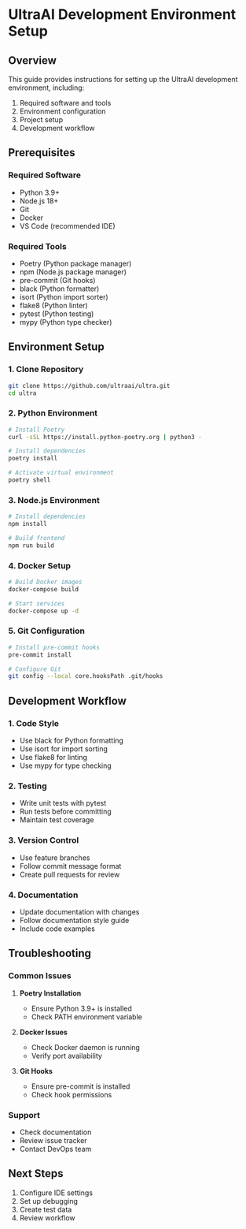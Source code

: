 # UltraAI Development Environment Setup

## Overview

This guide provides instructions for setting up the UltraAI development environment, including:

1. Required software and tools
2. Environment configuration
3. Project setup
4. Development workflow

## Prerequisites

### Required Software

- Python 3.9+
- Node.js 18+
- Git
- Docker
- VS Code (recommended IDE)

### Required Tools

- Poetry (Python package manager)
- npm (Node.js package manager)
- pre-commit (Git hooks)
- black (Python formatter)
- isort (Python import sorter)
- flake8 (Python linter)
- pytest (Python testing)
- mypy (Python type checker)

## Environment Setup

### 1. Clone Repository

```bash
git clone https://github.com/ultraai/ultra.git
cd ultra
```

### 2. Python Environment

```bash
# Install Poetry
curl -sSL https://install.python-poetry.org | python3 -

# Install dependencies
poetry install

# Activate virtual environment
poetry shell
```

### 3. Node.js Environment

```bash
# Install dependencies
npm install

# Build frontend
npm run build
```

### 4. Docker Setup

```bash
# Build Docker images
docker-compose build

# Start services
docker-compose up -d
```

### 5. Git Configuration

```bash
# Install pre-commit hooks
pre-commit install

# Configure Git
git config --local core.hooksPath .git/hooks
```

## Development Workflow

### 1. Code Style

- Use black for Python formatting
- Use isort for import sorting
- Use flake8 for linting
- Use mypy for type checking

### 2. Testing

- Write unit tests with pytest
- Run tests before committing
- Maintain test coverage

### 3. Version Control

- Use feature branches
- Follow commit message format
- Create pull requests for review

### 4. Documentation

- Update documentation with changes
- Follow documentation style guide
- Include code examples

## Troubleshooting

### Common Issues

1. **Poetry Installation**
   - Ensure Python 3.9+ is installed
   - Check PATH environment variable

2. **Docker Issues**
   - Check Docker daemon is running
   - Verify port availability

3. **Git Hooks**
   - Ensure pre-commit is installed
   - Check hook permissions

### Support

- Check documentation
- Review issue tracker
- Contact DevOps team

## Next Steps

1. Configure IDE settings
2. Set up debugging
3. Create test data
4. Review workflow

